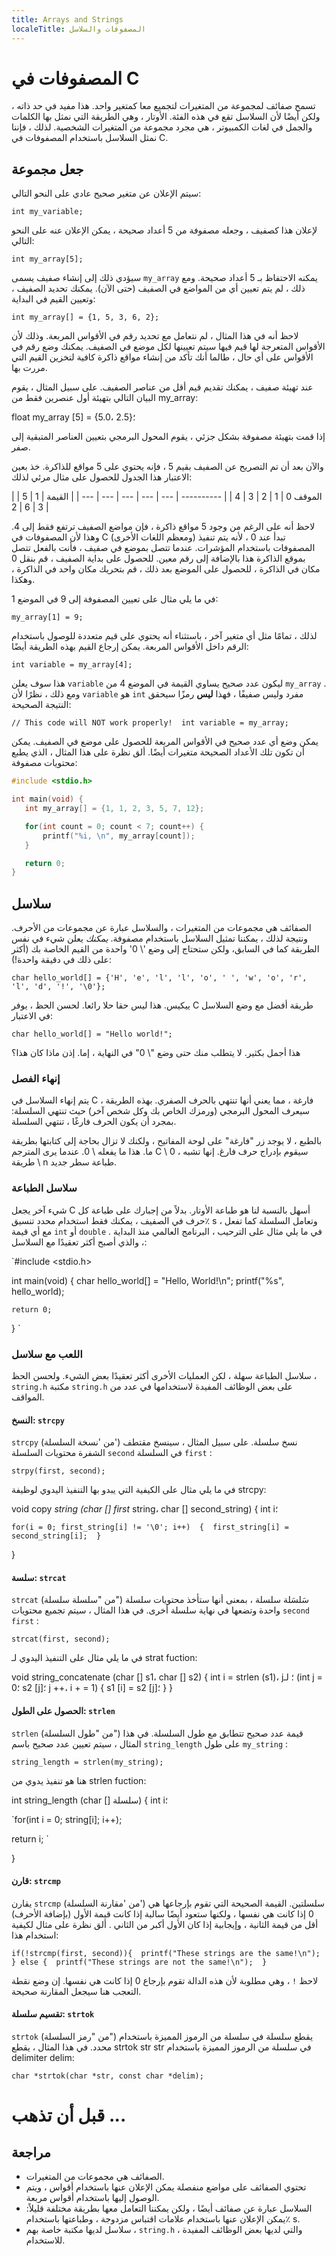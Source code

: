 ```yaml
---
title: Arrays and Strings
localeTitle: المصفوفات والسلاسل
---
```

# المصفوفات في C

تسمح صفائف لمجموعة من المتغيرات لتجميع معا كمتغير واحد. هذا مفيد في حد ذاته ، ولكن أيضًا لأن السلاسل تقع في هذه الفئة. الأوتار ، وهي الطريقة التي نمثل بها الكلمات والجمل في لغات الكمبيوتر ، هي مجرد مجموعة من المتغيرات الشخصية. لذلك ، فإننا نمثل السلاسل باستخدام المصفوفات في C.

## جعل مجموعة

سيتم الإعلان عن متغير صحيح عادي على النحو التالي:

 `int my_variable; 
` 

لإعلان هذا كصفيف ، وجعله مصفوفة من 5 أعداد صحيحة ، يمكن الإعلان عنه على النحو التالي:

 `int my_array[5]; 
` 

سيؤدي ذلك إلى إنشاء صفيف يسمى `my_array` يمكنه الاحتفاظ بـ 5 أعداد صحيحة. ومع ذلك ، لم يتم تعيين أي من المواضع في الصفيف (حتى الآن). يمكنك تحديد الصفيف ، وتعيين القيم في البداية:

 `int my_array[] = {1, 5, 3, 6, 2}; 
` 

لاحظ أنه في هذا المثال ، لم نتعامل مع تحديد رقم في الأقواس المربعة. وذلك لأن الأقواس المتعرجة لها قيم فيها سيتم تعيينها لكل موضع في الصفيف. يمكنك وضع رقم في الأقواس على أي حال ، طالما أنك تأكد من إنشاء مواقع ذاكرة كافية لتخزين القيم التي مررت بها.

عند تهيئة صفيف ، يمكنك تقديم قيم أقل من عناصر الصفيف. على سبيل المثال ، يقوم البيان التالي بتهيئة أول عنصرين فقط من my\_array:

float my\_array \[5\] = {5.0، 2.5}؛

إذا قمت بتهيئة مصفوفة بشكل جزئي ، يقوم المحول البرمجي بتعيين العناصر المتبقية إلى صفر.

والآن بعد أن تم التصريح عن الصفيف بقيم 5 ، فإنه يحتوي على 5 مواقع للذاكرة. خذ بعين الاعتبار هذا الجدول للحصول على مثال مرئي لذلك:

| الموقف 0 | 1 | 2 | 3 | 4 | | ---------- | --- | --- | --- | --- | --- | | القيمة | 1 | 5 | 3 | 6 | 2 |

لاحظ أنه على الرغم من وجود 5 مواقع ذاكرة ، فإن مواضع الصفيف ترتفع فقط إلى 4. وهذا لأن المصفوفات في C (ومعظم اللغات الأخرى) تبدأ عند 0 ، لأنه يتم تنفيذ المصفوفات باستخدام المؤشرات. عندما تتصل بموضع في صفيف ، فأنت بالفعل تتصل بموقع الذاكرة هذا بالإضافة إلى رقم معين. للحصول على بداية الصفيف ، قم بنقل 0 مكان في الذاكرة ، للحصول على الموضع بعد ذلك ، قم بتحريك مكان واحد في الذاكرة ، وهكذا.

في ما يلي مثال على تعيين المصفوفة إلى 9 في الموضع 1:

 `my_array[1] = 9; 
` 

لذلك ، تمامًا مثل أي متغير آخر ، باستثناء أنه يحتوي على قيم متعددة للوصول باستخدام الرقم داخل الأقواس المربعة. يمكن إرجاع القيم بهذه الطريقة أيضًا:

 `int variable = my_array[4]; 
` 

هذا سوف يعلن `variable` ليكون عدد صحيح يساوي القيمة في الموضع 4 من `my_array` . ومع ذلك ، نظرًا لأن `variable` هو `int` مفرد وليس صفيفًا ، فهذا **ليس** رمزًا سيحقق النتيجة الصحيحة:

 `// This code will NOT work properly! 
 int variable = my_array; 
` 

يمكن وضع أي عدد صحيح في الأقواس المربعة للحصول على موضع في الصفيف. يمكن أن تكون تلك الأعداد الصحيحة متغيرات أيضًا. ألق نظرة على هذا المثال ، الذي يطبع محتويات مصفوفة:

 ```c
 #include <stdio.h> 
 
 int main(void) { 
    int my_array[] = {1, 1, 2, 3, 5, 7, 12}; 
 
    for(int count = 0; count < 7; count++) { 
        printf("%i, \n", my_array[count]); 
    } 
 
    return 0; 
 } 
``` 

## سلاسل

الصفائف هي مجموعات من المتغيرات ، والسلاسل عبارة عن مجموعات من الأحرف. ونتيجة لذلك ، يمكننا تمثيل السلاسل باستخدام مصفوفة. _يمكنك_ يعلن شيء في نفس الطريقة كما في السابق، ولكن ستحتاج إلى وضع '\\ 0' واحدة من القيم الخاصة بك (أكثر على ذلك في دقيقة واحدة!):

 `char hello_world[] = {'H', 'e', 'l', 'l', 'o', ' ', 'w', 'o', 'r', 'l', 'd', '!', '\0'}; 
` 

ييكيس. هذا ليس حقا حلا رائعا. لحسن الحظ ، يوفر C طريقة أفضل مع وضع السلاسل في الاعتبار:

 `char hello_world[] = "Hello world!"; 
` 

هذا أجمل بكثير. لا يتطلب منك حتى وضع "\\ 0" في النهاية ، إما. إذن ماذا كان هذا؟

### إنهاء الفصل

يتم إنهاء السلاسل في C فارغة ، مما يعني أنها تنتهي بالحرف الصفري. بهذه الطريقة ، سيعرف المحول البرمجي (ورمزك الخاص بك وكل شخص آخر) حيث تنتهي السلسلة: بمجرد أن يكون الحرف فارغًا ، تنتهي السلسلة.

بالطبع ، لا يوجد زر "فارغة" على لوحة المفاتيح ، ولكنك لا تزال بحاجة إلى كتابتها بطريقة ما. هذا ما يفعله \\ 0. عندما يرى المترجم C \\ 0 ، سيقوم بإدراج حرف فارغ. إنها تشبه طريقة \\ n طباعة سطر جديد.

### سلاسل الطباعة

شيء آخر يجعل C أسهل بالنسبة لنا هو طباعة الأوتار. بدلاً من إجبارك على طباعة كل حرف في الصفيف ، يمكنك فقط استخدام محدد تنسيق٪ s ، وتعامل السلسلة كما تفعل مع أي قيمة `int` أو `double` . في ما يلي مثال على الترحيب ، البرنامج العالمي منذ البداية ، والذي أصبح أكثر تعقيدًا مع السلاسل:

 `#include <stdio.h> 
 
 int main(void) { 
    char hello_world[] = "Hello, World!\n"; 
    printf("%s", hello_world); 
 
    return 0; 
 } 
` 

### اللعب مع سلاسل

سلاسل الطباعة سهلة ، لكن العمليات الأخرى أكثر تعقيدًا بعض الشيء. ولحسن الحظ ، `string.h` مكتبة `string.h` على بعض الوظائف المفيدة لاستخدامها في عدد من المواقف.

#### النسخ: `strcpy`

`strcpy` (من 'نسخة السلسلة') نسخ سلسلة. على سبيل المثال ، سينسخ مقتطف الشفرة محتويات السلسلة `second` في السلسلة `first` :

 `strpy(first, second); 
` 

في ما يلي مثال على الكيفية التي يبدو بها التنفيذ اليدوي لوظيفة strcpy:

void copy _string (char \[\] first_ string، char \[\] second\_string) { int i؛

 `for(i = 0; first_string[i] != '\0'; i++) 
 { 
    first_string[i] = second_string[i]; 
 } 
` 

}

#### سلسة: `strcat`

`strcat` (من "سلسلة سلسلة") سَلسَلة سلسلة ، بمعنى أنها ستأخذ محتويات سلسلة واحدة وتضعها في نهاية سلسلة أخرى. في هذا المثال ، سيتم تجميع محتويات `second` `first` :

 `strcat(first, second); 
` 

في ما يلي مثال على التنفيذ اليدوي لـ strat fuction:

void string\_concatenate (char \[\] s1، char \[\] s2) { int i = strlen (s1)، j؛ لـ (int j = 0؛ s2 \[j\]؛ j ++، i + = 1) { s1 \[i\] = s2 \[j\]؛ } }

#### الحصول على الطول: `strlen`

`strlen` (من "طول السلسلة") قيمة عدد صحيح تتطابق مع طول السلسلة. في هذا المثال ، سيتم تعيين عدد صحيح باسم `string_length` على طول `my_string` :

 `string_length = strlen(my_string); 
` 

هنا هو تنفيذ يدوي من strlen fuction:

int string\_length (char \[\] سلسلة) { int i؛

 `for(int i = 0; string[i]; i++); 
 
 return i; 
` 

}

#### قارن: `strcmp`

يقارن `strcmp` (من 'مقارنة السلسلة') سلسلتين. القيمة الصحيحة التي تقوم بإرجاعها هي 0 إذا كانت هي نفسها ، ولكنها ستعود أيضًا سالبة إذا كانت قيمة الأول (بإضافة الأحرف) أقل من قيمة الثانية ، وإيجابية إذا كان الأول أكبر من الثاني . ألق نظرة على مثال لكيفية استخدام هذا:

 `if(!strcmp(first, second)){ 
    printf("These strings are the same!\n"); 
 } else { 
    printf("These strings are not the same!\n"); 
 } 
` 

لاحظ `!` ، وهي مطلوبة لأن هذه الدالة تقوم بإرجاع 0 إذا كانت هي نفسها. إن وضع نقطة التعجب هنا سيجعل المقارنة صحيحة.

#### تقسيم سلسلة: `strtok`

`strtok` (من "رمز السلسلة") يقطع سلسلة في سلسلة من الرموز المميزة باستخدام محدد. في هذا المثال ، يقطع strtok str str في سلسلة من الرموز المميزة باستخدام delimiter delim:

 `char *strtok(char *str, const char *delim); 
` 

# قبل أن تذهب ...

## مراجعة

*   الصفائف هي مجموعات من المتغيرات.
*   تحتوي الصفائف على مواضع منفصلة يمكن الإعلان عنها باستخدام أقواس ، ويتم الوصول إليها باستخدام أقواس مربعة.
*   السلاسل عبارة عن صفائف أيضًا ، ولكن يمكننا التعامل معها بطريقة مختلفة قليلاً: يمكن الإعلان عنها باستخدام علامات اقتباس مزدوجة ، وطباعتها باستخدام٪ s.
*   سلاسل لديها مكتبة خاصة بهم ، `string.h` ، والتي لديها بعض الوظائف المفيدة للاستخدام.
